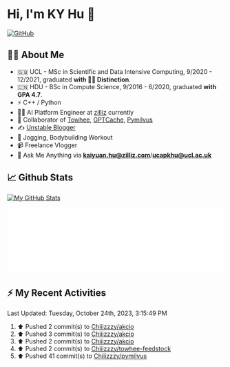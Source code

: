 # Hi, I'm KY Hu 👋

[![GitHub](https://img.shields.io/badge/dynamic/json?logo=github&label=GitHub&labelColor=495867&color=495867&query=%24.data.totalSubs&url=https%3A%2F%2Fapi.spencerwoo.com%2Fsubstats%2F%3Fsource%3Dgithub%26queryKey%3Dhayschan&style=flat-square)](https://github.com/Chiiizzzy)

## 🧑‍💻 About Me


- 🇬🇧 UCL - MSc in Scientific and Data Intensive Computing, 9/2020 - 12/2021, graduated **with 🧑‍🎓 Distinction**.
- 🇨🇳 HDU - BSc in Compute Science, 9/2016 - 6/2020, graduated **with GPA 4.7**.
- ⚡️ C++ / Python
- 🧑‍💻 AI Platform Engineer at [zilliz](https://zilliz.com/) currently
- 💬 Collaborator of [Towhee](https://github.com/towhee-io/towhee), [GPTCache](https://github.com/zilliztech/GPTCache), [Pymilvus](https://github.com/milvus-io/pymilvus)
- ✍️ [Unstable Blogger](https://blog.csdn.net/DooDia)
- 🏃 Jogging, Bodybuilding Workout
- 📹 Freelance Vlogger
- 📮 Ask Me Anything via **[kaiyuan.hu@zilliz.com](mailto:kaiyuan.hu@zilliz.com)**/**[ucapkhu@ucl.ac.uk](ucapkhu@ucl.ac.uk)**


## 📈 Github Stats

[![My GitHub Stats](https://github-readme-stats.vercel.app/api?username=Chiiizzzy&show_icons=true&theme=gotham)](https://github-readme-stats.vercel.app/api?username=Chiiizzzy&show_icons=true&theme=gotham)

<!-- [![Ashutosh's github activity graph](https://github-readme-activity-graph.cyclic.app/graph?username=Chiiizzzy&theme=dracula)](https://github.com/Chiiizzzy/github-readme-activity-graph) -->


![Metrics 👋](/metrics.plugin.followup.user.svg)

## ⚡️ My Recent Activities

<!--RECENT_ACTIVITY:last_update-->
Last Updated: Tuesday, October 24th, 2023, 3:15:49 PM
<!--RECENT_ACTIVITY:last_update_end-->

<!--RECENT_ACTIVITY:start-->
1. ⬆️ Pushed 2 commit(s) to [Chiiizzzy/akcio](https://github.com/Chiiizzzy/akcio)<br>
2. ⬆️ Pushed 3 commit(s) to [Chiiizzzy/akcio](https://github.com/Chiiizzzy/akcio)<br>
3. ⬆️ Pushed 2 commit(s) to [Chiiizzzy/akcio](https://github.com/Chiiizzzy/akcio)<br>
4. ⬆️ Pushed 2 commit(s) to [Chiiizzzy/towhee-feedstock](https://github.com/Chiiizzzy/towhee-feedstock)<br>
5. ⬆️ Pushed 41 commit(s) to [Chiiizzzy/pymilvus](https://github.com/Chiiizzzy/pymilvus)<br>
<!--RECENT_ACTIVITY:end-->
